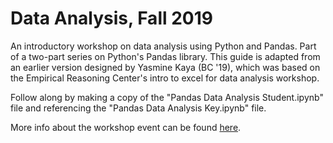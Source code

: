 # Data Analysis, Fall 2019
An introductory workshop on data analysis using Python and Pandas. Part of a two-part series on Python's Pandas library. This guide is adapted from an earlier version designed by Yasmine Kaya (BC '19), which was based on the Empirical Reasoning Center's intro to excel for data analysis workshop.

Follow along by making a copy of the "Pandas Data Analysis Student.ipynb" file and referencing the "Pandas Data Analysis Key.ipynb" file.

More info about the workshop event can be found [here](https://csc.barnard.edu/events/pandas-workshop-ii).
